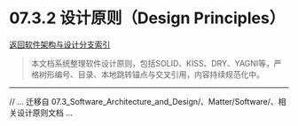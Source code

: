# 07.3.2 设计原则（Design Principles）

[返回软件架构与设计分支索引](./README.md)

> 本文档系统整理软件设计原则，包括SOLID、KISS、DRY、YAGNI等，严格树形编号、目录、本地跳转锚点与交叉引用，内容持续规范化中。

---

// ... 迁移自 07.3_Software_Architecture_and_Design/、Matter/Software/、相关设计原则文档 ...
